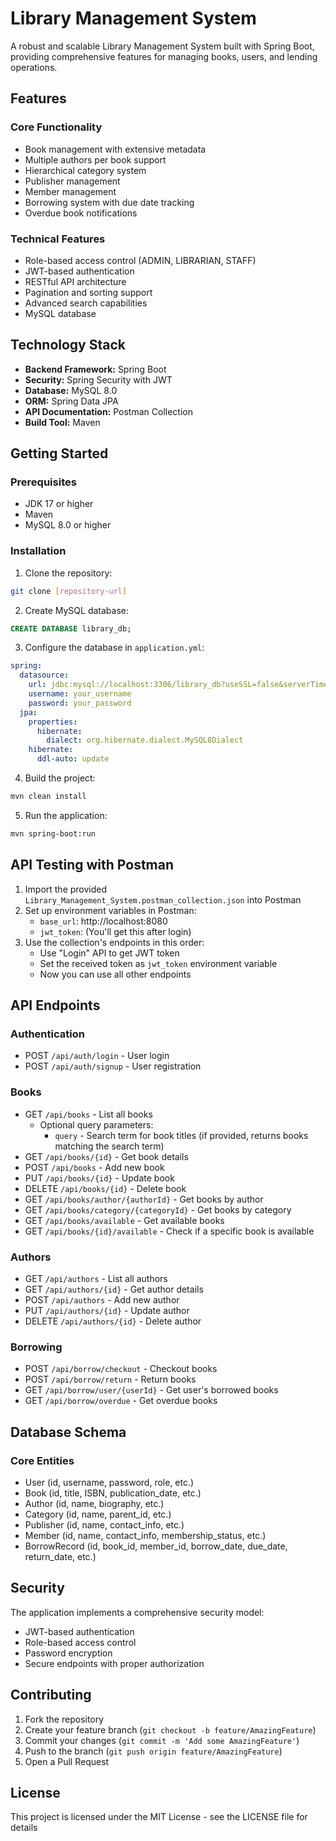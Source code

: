 # Library Management System

A robust and scalable Library Management System built with Spring Boot, providing comprehensive features for managing books, users, and lending operations.

## Features

### Core Functionality
- Book management with extensive metadata
- Multiple authors per book support
- Hierarchical category system
- Publisher management
- Member management
- Borrowing system with due date tracking
- Overdue book notifications

### Technical Features
- Role-based access control (ADMIN, LIBRARIAN, STAFF)
- JWT-based authentication
- RESTful API architecture
- Pagination and sorting support
- Advanced search capabilities
- MySQL database

## Technology Stack

- **Backend Framework:** Spring Boot
- **Security:** Spring Security with JWT
- **Database:** MySQL 8.0
- **ORM:** Spring Data JPA
- **API Documentation:** Postman Collection
- **Build Tool:** Maven

## Getting Started

### Prerequisites
- JDK 17 or higher
- Maven
- MySQL 8.0 or higher

### Installation

1. Clone the repository:
```bash
git clone [repository-url]
```

2. Create MySQL database:
```sql
CREATE DATABASE library_db;
```

3. Configure the database in `application.yml`:
```yaml
spring:
  datasource:
    url: jdbc:mysql://localhost:3306/library_db?useSSL=false&serverTimezone=UTC
    username: your_username
    password: your_password
  jpa:
    properties:
      hibernate:
        dialect: org.hibernate.dialect.MySQL8Dialect
    hibernate:
      ddl-auto: update
```

4. Build the project:
```bash
mvn clean install
```

5. Run the application:
```bash
mvn spring-boot:run
```

## API Testing with Postman

1. Import the provided `Library_Management_System.postman_collection.json` into Postman
2. Set up environment variables in Postman:
   - `base_url`: http://localhost:8080
   - `jwt_token`: (You'll get this after login)
3. Use the collection's endpoints in this order:
   - Use "Login" API to get JWT token
   - Set the received token as `jwt_token` environment variable
   - Now you can use all other endpoints

## API Endpoints

### Authentication
- POST `/api/auth/login` - User login
- POST `/api/auth/signup` - User registration

### Books
- GET `/api/books` - List all books
  - Optional query parameters:
    - `query` - Search term for book titles (if provided, returns books matching the search term)
- GET `/api/books/{id}` - Get book details
- POST `/api/books` - Add new book
- PUT `/api/books/{id}` - Update book
- DELETE `/api/books/{id}` - Delete book
- GET `/api/books/author/{authorId}` - Get books by author
- GET `/api/books/category/{categoryId}` - Get books by category
- GET `/api/books/available` - Get available books
- GET `/api/books/{id}/available` - Check if a specific book is available

### Authors
- GET `/api/authors` - List all authors
- GET `/api/authors/{id}` - Get author details
- POST `/api/authors` - Add new author
- PUT `/api/authors/{id}` - Update author
- DELETE `/api/authors/{id}` - Delete author

### Borrowing
- POST `/api/borrow/checkout` - Checkout books
- POST `/api/borrow/return` - Return books
- GET `/api/borrow/user/{userId}` - Get user's borrowed books
- GET `/api/borrow/overdue` - Get overdue books

## Database Schema

### Core Entities
- User (id, username, password, role, etc.)
- Book (id, title, ISBN, publication_date, etc.)
- Author (id, name, biography, etc.)
- Category (id, name, parent_id, etc.)
- Publisher (id, name, contact_info, etc.)
- Member (id, name, contact_info, membership_status, etc.)
- BorrowRecord (id, book_id, member_id, borrow_date, due_date, return_date, etc.)

## Security

The application implements a comprehensive security model:
- JWT-based authentication
- Role-based access control
- Password encryption
- Secure endpoints with proper authorization

## Contributing

1. Fork the repository
2. Create your feature branch (`git checkout -b feature/AmazingFeature`)
3. Commit your changes (`git commit -m 'Add some AmazingFeature'`)
4. Push to the branch (`git push origin feature/AmazingFeature`)
5. Open a Pull Request

## License

This project is licensed under the MIT License - see the LICENSE file for details 